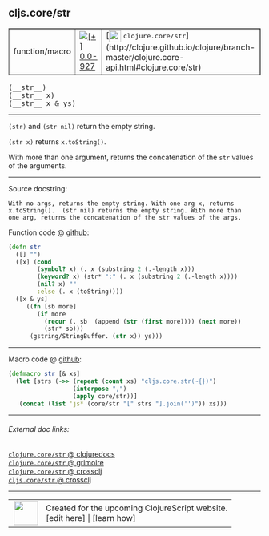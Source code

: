 ## cljs.core/str



 <table border="1">
<tr>
<td>function/macro</td>
<td><a href="https://github.com/cljsinfo/cljs-api-docs/tree/0.0-927"><img valign="middle" alt="[+] 0.0-927" title="Added in 0.0-927" src="https://img.shields.io/badge/+-0.0--927-lightgrey.svg"></a> </td>
<td>
[<img height="24px" valign="middle" src="http://i.imgur.com/1GjPKvB.png"> <samp>clojure.core/str</samp>](http://clojure.github.io/clojure/branch-master/clojure.core-api.html#clojure.core/str)
</td>
</tr>
</table>


 <samp>
(__str__)<br>
</samp>
 <samp>
(__str__ x)<br>
</samp>
 <samp>
(__str__ x & ys)<br>
</samp>

---

`(str)` and `(str nil)` return the empty string.

`(str x)` returns `x.toString()`.

With more than one argument, returns the concatenation of the `str` values of
the arguments.



---




Source docstring:

```
With no args, returns the empty string. With one arg x, returns
x.toString().  (str nil) returns the empty string. With more than
one arg, returns the concatenation of the str values of the args.
```


Function code @ [github](https://github.com/clojure/clojurescript/blob/r1424/src/cljs/cljs/core.cljs#L1420-L1435):

```clj
(defn str
  ([] "")
  ([x] (cond
        (symbol? x) (. x (substring 2 (.-length x)))
        (keyword? x) (str* ":" (. x (substring 2 (.-length x))))
        (nil? x) ""
        :else (. x (toString))))
  ([x & ys]
     ((fn [sb more]
        (if more
          (recur (. sb  (append (str (first more)))) (next more))
          (str* sb)))
      (gstring/StringBuffer. (str x)) ys)))
```

<!--
Repo - tag - source tree - lines:

 <pre>
clojurescript @ r1424
└── src
    └── cljs
        └── cljs
            └── <ins>[core.cljs:1420-1435](https://github.com/clojure/clojurescript/blob/r1424/src/cljs/cljs/core.cljs#L1420-L1435)</ins>
</pre>

-->

---

Macro code @ [github](https://github.com/clojure/clojurescript/blob/r1424/src/clj/cljs/core.clj#L70-L74):

```clj
(defmacro str [& xs]
  (let [strs (->> (repeat (count xs) "cljs.core.str(~{})")
                  (interpose ",")
                  (apply core/str))]
   (concat (list 'js* (core/str "[" strs "].join('')")) xs)))
```

<!--
Repo - tag - source tree - lines:

 <pre>
clojurescript @ r1424
└── src
    └── clj
        └── cljs
            └── <ins>[core.clj:70-74](https://github.com/clojure/clojurescript/blob/r1424/src/clj/cljs/core.clj#L70-L74)</ins>
</pre>
-->

---


###### External doc links:

[`clojure.core/str` @ clojuredocs](http://clojuredocs.org/clojure.core/str)<br>
[`clojure.core/str` @ grimoire](http://conj.io/store/v1/org.clojure/clojure/1.7.0-beta3/clj/clojure.core/str/)<br>
[`clojure.core/str` @ crossclj](http://crossclj.info/fun/clojure.core/str.html)<br>
[`cljs.core/str` @ crossclj](http://crossclj.info/fun/cljs.core.cljs/str.html)<br>

---

 <table>
<tr><td>
<img valign="middle" align="right" width="48px" src="http://i.imgur.com/Hi20huC.png">
</td><td>
Created for the upcoming ClojureScript website.<br>
[edit here] | [learn how]
</td></tr></table>

[edit here]:https://github.com/cljsinfo/cljs-api-docs/blob/master/cljsdoc/cljs.core/str.cljsdoc
[learn how]:https://github.com/cljsinfo/cljs-api-docs/wiki/cljsdoc-files

<!--

This information was too distracting to show to readers, but I'll leave it
commented here since it is helpful to:

- pretty-print the data used to generate this document
- and show how to retrieve that data



The API data for this symbol:

```clj
{:description "`(str)` and `(str nil)` return the empty string.\n\n`(str x)` returns `x.toString()`.\n\nWith more than one argument, returns the concatenation of the `str` values of\nthe arguments.",
 :ns "cljs.core",
 :name "str",
 :signature ["[]" "[x]" "[x & ys]"],
 :history [["+" "0.0-927"]],
 :type "function/macro",
 :full-name-encode "cljs.core/str",
 :source {:code "(defn str\n  ([] \"\")\n  ([x] (cond\n        (symbol? x) (. x (substring 2 (.-length x)))\n        (keyword? x) (str* \":\" (. x (substring 2 (.-length x))))\n        (nil? x) \"\"\n        :else (. x (toString))))\n  ([x & ys]\n     ((fn [sb more]\n        (if more\n          (recur (. sb  (append (str (first more)))) (next more))\n          (str* sb)))\n      (gstring/StringBuffer. (str x)) ys)))",
          :title "Function code",
          :repo "clojurescript",
          :tag "r1424",
          :filename "src/cljs/cljs/core.cljs",
          :lines [1420 1435]},
 :extra-sources [{:code "(defmacro str [& xs]\n  (let [strs (->> (repeat (count xs) \"cljs.core.str(~{})\")\n                  (interpose \",\")\n                  (apply core/str))]\n   (concat (list 'js* (core/str \"[\" strs \"].join('')\")) xs)))",
                  :title "Macro code",
                  :repo "clojurescript",
                  :tag "r1424",
                  :filename "src/clj/cljs/core.clj",
                  :lines [70 74]}],
 :full-name "cljs.core/str",
 :clj-symbol "clojure.core/str",
 :docstring "With no args, returns the empty string. With one arg x, returns\nx.toString().  (str nil) returns the empty string. With more than\none arg, returns the concatenation of the str values of the args."}

```

Retrieve the API data for this symbol:

```clj
;; from Clojure REPL
(require '[clojure.edn :as edn])
(-> (slurp "https://raw.githubusercontent.com/cljsinfo/cljs-api-docs/catalog/cljs-api.edn")
    (edn/read-string)
    (get-in [:symbols "cljs.core/str"]))
```

-->
